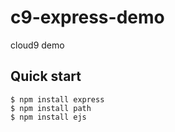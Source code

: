 c9-express-demo
===============

cloud9 demo

Quick start
-----------

```
$ npm install express
$ npm install path
$ npm install ejs
```